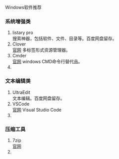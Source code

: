 Windows软件推荐

### 系统增强类
 1. listary pro  
 搜索神器，包括软件、文件、目录等。百度网盘留存。
 23. Clover  
 [官网](http://cn.ejie.me/) 多标签形式资源管理器。
 34. Cmder  
[官网](http://cmder.net/) windows CMD命令行替代品。
 4.    
### 文本编辑类
1.  UltraEdit  
文本编辑。百度网盘留存。
2. VSCode  
[官网](https://code.visualstudio.com/) Visual Studio Code
3. 
### 压缩工具
1. 7zip  
[官网](https://www.7-zip.org/)
2. 
<!--stackedit_data:
eyJoaXN0b3J5IjpbLTEzNzk5ODQ2NjRdfQ==
-->